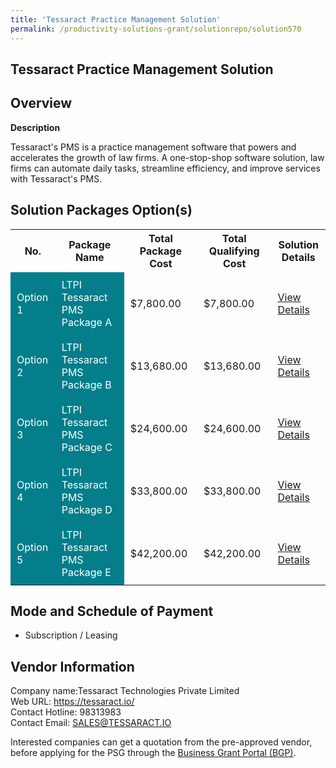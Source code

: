 ```yaml
---
title: 'Tessaract Practice Management Solution'
permalink: /productivity-solutions-grant/solutionrepo/solution570
---
```


## Tessaract Practice Management Solution

## Overview

**Description**

Tessaract's PMS is a practice management software that powers and accelerates the growth of law firms. A one-stop-shop software solution, law firms can automate daily tasks, streamline efficiency, and improve services with Tessaract's PMS.

## Solution Packages Option(s)

<table>
<tr>
<th><b>No.</b></th>
<th><b>Package Name</b></th>
<th><b>Total Package Cost</b></th>
<th><b>Total Qualifying Cost</b></th>
<th><b>Solution Details</b></th>
</tr>
<tr>
<td style='padding: 10px; background-color: #037E8A; color: #FFFFFF;'>Option 1</td>
<td style='padding: 10px; background-color: #037E8A; color: #FFFFFF;'>LTPI Tessaract PMS Package A</td>
<td style='padding: 10px;'>$7,800.00</td>
<td style='padding: 10px;'>$7,800.00</td>
<td style='padding: 10px;'><a href='/images/psg/Tessaract_Desensitised_Annex_3__Part_1.pdf' target='_blank'>View Details</a></td>
</tr>
<tr>
<td style='padding: 10px; background-color: #037E8A; color: #FFFFFF;'>Option 2</td>
<td style='padding: 10px; background-color: #037E8A; color: #FFFFFF;'>LTPI Tessaract PMS Package B</td>
<td style='padding: 10px;'>$13,680.00</td>
<td style='padding: 10px;'>$13,680.00</td>
<td style='padding: 10px;'><a href='/images/psg/Tessaract_Desensitised_Annex_3__Part_2.pdf' target='_blank'>View Details</a></td>
</tr>
<tr>
<td style='padding: 10px; background-color: #037E8A; color: #FFFFFF;'>Option 3</td>
<td style='padding: 10px; background-color: #037E8A; color: #FFFFFF;'>LTPI Tessaract PMS Package C</td>
<td style='padding: 10px;'>$24,600.00</td>
<td style='padding: 10px;'>$24,600.00</td>
<td style='padding: 10px;'><a href='/images/psg/Tessaract_Desensitised_Annex_3__Part_3.pdf' target='_blank'>View Details</a></td>
</tr>
<tr>
<td style='padding: 10px; background-color: #037E8A; color: #FFFFFF;'>Option 4</td>
<td style='padding: 10px; background-color: #037E8A; color: #FFFFFF;'>LTPI Tessaract PMS Package D</td>
<td style='padding: 10px;'>$33,800.00</td>
<td style='padding: 10px;'>$33,800.00</td>
<td style='padding: 10px;'><a href='/images/psg/Tessaract_Desensitised_Annex_3__Part_4.pdf' target='_blank'>View Details</a></td>
</tr>
<tr>
<td style='padding: 10px; background-color: #037E8A; color: #FFFFFF;'>Option 5</td>
<td style='padding: 10px; background-color: #037E8A; color: #FFFFFF;'>LTPI Tessaract PMS Package E</td>
<td style='padding: 10px;'>$42,200.00</td>
<td style='padding: 10px;'>$42,200.00</td>
<td style='padding: 10px;'><a href='/images/psg/Tessaract_Desensitised_Annex_3__Part_5.pdf' target='_blank'>View Details</a></td>
</tr>
</table>

## Mode and Schedule of Payment

 - Subscription / Leasing

## Vendor Information

 Company name:Tessaract Technologies Private Limited<br>Web URL: https://tessaract.io/ <br>Contact Hotline: 98313983 <br>Contact Email: SALES@TESSARACT.IO 

Interested companies can get a quotation from the pre-approved vendor, before applying for the PSG through the <a href='https://www.businessgrants.gov.sg/' target='_blank' rel='noopener'>Business Grant Portal (BGP)</a>.

<script src="/jquery/resize-tables.js"></script>
